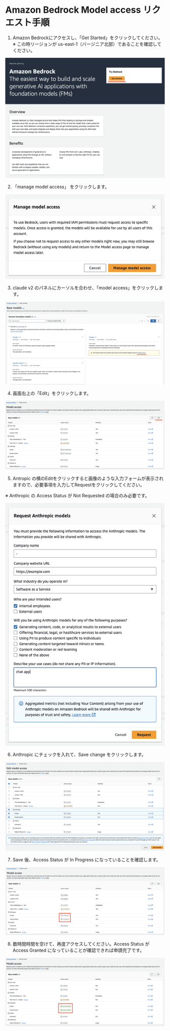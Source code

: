 # Amazon Bedrock Model access リクエスト手順

1. Amazon Bedrockにアクセスし、「Get Started」をクリックしてください。  
※ この時リージョンが us-east-1（バージニア北部）であることを確認してください。

![Amazon Bedrock](./images/01-amazon-bedrock-top.png)


2. 「manage model access」 をクリックします。

![manage model access](./images/02-model-access.png)


3. claude v2 のパネルにカーソルを合わせ、「model access」をクリックします。

![manage model access](./images/03-base-model.png)

4. 画面右上の「Edit」をクリックします。

![manage model access](./images/04-base-model-edit.png)

5. Antropic の横のEditをクリックすると画像のような入力フォームが表示されますので、必要事項を入力してRequestをクリックしてください。

※ Anthropic の Access Status が Not Requested の場合のみ必要です。

![manage model access](./images/05-request-anthropic.png)

6. Anthropic にチェックを入れて、Save change をクリックします。

![manage model access](./images/06-model-access-check.png)

7. Save 後、Access Status が In Progress になっていることを確認します。

![manage model access](./images/07-result01.png)


8. 数時間時間を空けて、再度アクセスしてください。Access Status が Access Granted になっていることが確認できれば申請完了です。


![manage model access](./images/08-result02.png)


